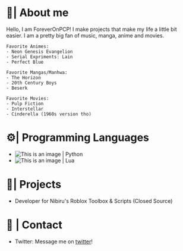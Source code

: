 # 💖| About me
Hello, I am ForeverOnPCP! I make projects that make my life a little bit easier. I am a pretty big fan of music, manga, anime and movies.

    Favorite Animes:
    - Neon Genesis Evangelion
    - Serial Expriments: Lain
    - Perfect Blue
    
    Favorite Mangas/Manhwa:
    - The Horizon
    - 20th Century Boys
    - Beserk
    
    Favorite Movies:
    - Pulp Fiction
    - Interstellar
    - Cinderella (1960s version tho)

# ⚙️| Programming Languages
- ![This is an image](https://github.com/abrahamcalf/programming-languages-logos/blob/master/src/python/python_16x16.png) | Python
- ![This is an image](https://github.com/abrahamcalf/programming-languages-logos/blob/master/src/lua/lua_16x16.png) | Lua

# 🌱| Projects
- Developer for Nibiru's Roblox Toolbox & Scripts (Closed Source)

# 📱 | Contact
- Twitter: Message me on [twitter](https://twitter.com/ForeverOnPCP)!
